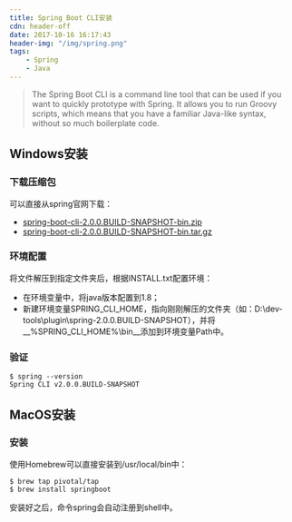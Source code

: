 ```yaml
---
title: Spring Boot CLI安装
cdn: header-off
date: 2017-10-16 16:17:43
header-img: "/img/spring.png"
tags:
	- Spring
	- Java
---
```


> The Spring Boot CLI is a command line tool that can be used if you want to quickly prototype with Spring. It allows you to run Groovy scripts, which means that you have a familiar Java-like syntax, without so much boilerplate code.

## Windows安装
### 下载压缩包
可以直接从spring官网下载：
+ [spring-boot-cli-2.0.0.BUILD-SNAPSHOT-bin.zip](https://repo.spring.io/snapshot/org/springframework/boot/spring-boot-cli/2.0.0.BUILD-SNAPSHOT/spring-boot-cli-2.0.0.BUILD-SNAPSHOT-bin.zip)
+ [spring-boot-cli-2.0.0.BUILD-SNAPSHOT-bin.tar.gz](https://repo.spring.io/snapshot/org/springframework/boot/spring-boot-cli/2.0.0.BUILD-SNAPSHOT/spring-boot-cli-2.0.0.BUILD-SNAPSHOT-bin.tar.gz)

### 环境配置
将文件解压到指定文件夹后，根据INSTALL.txt配置环境：
+ 在环境变量中，将java版本配置到1.8；
+ 新建环境变量SPRING_CLI_HOME，指向刚刚解压的文件夹（如：D:\dev-tools\plugin\spring-2.0.0.BUILD-SNAPSHOT），并将__%SPRING_CLI_HOME%\bin__添加到环境变量Path中。

### 验证
``` console
$ spring --version
Spring CLI v2.0.0.BUILD-SNAPSHOT
```

## MacOS安装
### 安装
使用Homebrew可以直接安装到/usr/local/bin中：
``` console
$ brew tap pivotal/tap
$ brew install springboot
```
安装好之后，命令spring会自动注册到shell中。
